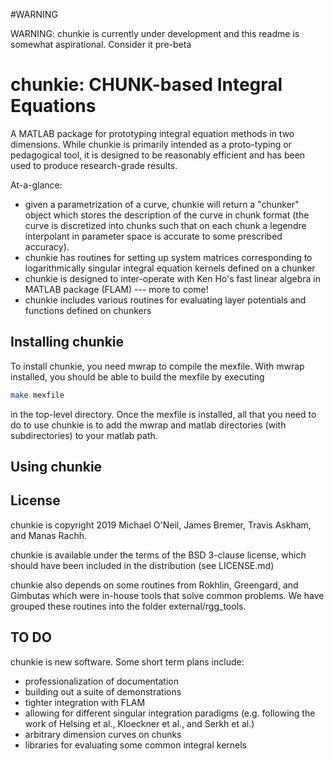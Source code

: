 #WARNING

WARNING: chunkie is currently under development and
this readme is somewhat aspirational. Consider it
pre-beta

# chunkie: CHUNK-based Integral Equations

A MATLAB package for prototyping integral equation
methods in two dimensions.
While chunkie is primarily intended as a proto-typing
or pedagogical tool, it is designed to be reasonably
efficient and has been used to produce research-grade
results.

At-a-glance:
- given a parametrization of a curve, chunkie will return
a "chunker" object which stores the description of the
curve in chunk format (the curve is discretized into chunks
such that on each chunk a legendre interpolant in parameter
space is accurate to some prescribed accuracy).
- chunkie has routines for setting up system matrices
corresponding to logarithmically singular integral equation
kernels defined on a chunker
- chunkie is designed to inter-operate with Ken Ho's fast
linear algebra in MATLAB package (FLAM) --- more to come!
- chunkie includes various routines for evaluating layer
potentials and functions defined on chunkers

## Installing chunkie

To install chunkie, you need mwrap to compile the
mexfile. With mwrap installed, you should be able
to build the mexfile by executing

```bash
make mexfile
```
in the top-level directory. Once the mexfile is installed,
all that you need to do to use chunkie is to add the mwrap
and matlab directories (with subdirectories) to your matlab
path.

## Using chunkie



## License

chunkie is copyright 2019 Michael O'Neil, James
Bremer, Travis Askham, and Manas Rachh.

chunkie is available under the terms of the
BSD 3-clause license, which should have been included
in the distribution (see LICENSE.md)

chunkie also depends on some routines from Rokhlin,
Greengard, and Gimbutas which were in-house tools that
solve common problems. We have grouped these routines
into the folder external/rgg_tools.

## TO DO

chunkie is new software. Some short term plans
include:

- professionalization of documentation
- building out a suite of demonstrations
- tighter integration with FLAM
- allowing for different singular integration
paradigms (e.g. following the work of Helsing et al.,
Kloeckner et al., and Serkh et al.)
- arbitrary dimension curves on chunks
- libraries for evaluating some common integral
kernels
